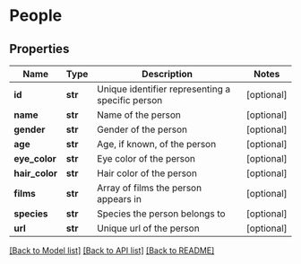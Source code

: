 # People

## Properties
Name | Type | Description | Notes
------------ | ------------- | ------------- | -------------
**id** | **str** | Unique identifier representing a specific person | [optional] 
**name** | **str** | Name of the person | [optional] 
**gender** | **str** | Gender of the person | [optional] 
**age** | **str** | Age, if known, of the person | [optional] 
**eye_color** | **str** | Eye color of the person | [optional] 
**hair_color** | **str** | Hair color of the person | [optional] 
**films** | **str** | Array of films the person appears in | [optional] 
**species** | **str** | Species the person belongs to | [optional] 
**url** | **str** | Unique url of the person | [optional] 

[[Back to Model list]](../README.md#documentation-for-models) [[Back to API list]](../README.md#documentation-for-api-endpoints) [[Back to README]](../README.md)


